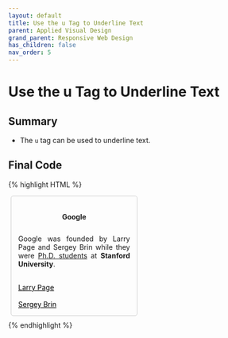 ```yaml
---
layout: default
title: Use the u Tag to Underline Text
parent: Applied Visual Design
grand_parent: Responsive Web Design
has_children: false
nav_order: 5
---
```

# Use the u Tag to Underline Text
## Summary
- The `u` tag can be used to underline text.

## Final Code

{% highlight HTML %}
<style>
  h4 {
    text-align: center;
    height: 25px;
  }
  p {
    text-align: justify;
  }
  .links {
    text-align: left;
    color: black;
  }
  .fullCard {
    width: 245px;
    border: 1px solid #ccc;
    border-radius: 5px;
    margin: 10px 5px;
    padding: 4px;
  }
  .cardContent {
    padding: 10px;
  }
  .cardText {
    margin-bottom: 30px;
  }
</style>
<div class="fullCard">
  <div class="cardContent">
    <div class="cardText">
      <h4>Google</h4>
      <p>Google was founded by Larry Page and Sergey Brin while they were <u>Ph.D. students</u> at <strong>Stanford University</strong>.</p>
    </div>
    <div class="cardLinks">
      <a href="https://en.wikipedia.org/wiki/Larry_Page" target="_blank" class="links">Larry Page</a><br><br>
      <a href="https://en.wikipedia.org/wiki/Sergey_Brin" target="_blank" class="links">Sergey Brin</a>
    </div>
  </div>
</div>
{% endhighlight %}